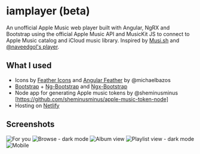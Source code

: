 # iamplayer (beta)

An unofficial Apple Music web player built with Angular, NgRX and Bootstrap using the official Apple Music API and MusicKit JS to connect to Apple Music catalog and iCloud music library. Inspired by [Musi.sh](https://musi.sh/) and [@naveedgol's player](https://github.com/naveedgol/music-web-player).

## What I used

- Icons by [Feather Icons](https://feathericons.com) and [Angular Feather](https://github.com/michaelbazos/angular-feather) by @michaelbazos
- [Bootstrap](https://getbootstrap.com) + [Ng-Bootstrap](https://ng-bootstrap.github.io/#/home) and [Ngx-Bootstrap](https://valor-software.com/ngx-bootstrap/#/)
- Node app for generating Apple music tokens by @sheminusminus [https://github.com/sheminusminus/apple-music-token-node]
- Hosting on [Netlify](https://netlify.com)

## Screenshots

![For you](https://imgur.com/l1LuRLM.png)
![Browse - dark mode](https://imgur.com/Nfyg7PJ.png)
![Album view](https://i.imgur.com/rhzzOq0.png)
![Playlist view - dark mode](https://i.imgur.com/od7eD3C.png)
![Mobile](https://i.imgur.com/shkU5oK.png)

